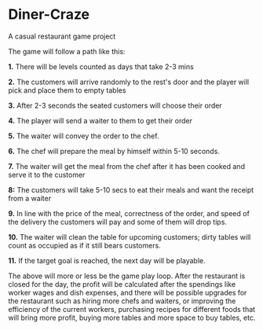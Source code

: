 # Diner-Craze
A casual restaurant game project 

The game will follow a path like this:

**1.** There will be levels counted as days that take 2-3 mins

**2.** The customers will arrive randomly to the rest's door and the player will pick and place them to empty tables

**3.** After 2-3 seconds the seated customers will choose their order

**4.** The player will send a waiter to them to get their order

**5.** The waiter will convey the order to the chef.

**6.** The chef will prepare the meal by himself within 5-10 seconds.

**7.** The waiter will get the meal from the chef after it has been cooked and serve it to the customer

**8:** The customers will take 5-10 secs to eat their meals and want the receipt from a waiter

**9.** In line with the price of the meal, correctness of the order, and speed of the delivery the customers will pay and some of them will drop tips.

**10.** The waiter will clean the table for upcoming customers; dirty tables will count as occupied as if it still bears customers.

**11.** If the target goal is reached, the next day will be playable.

The above will more or less be the game play loop. After the restaurant is closed for the day, the profit will be calculated after the spendings like worker wages and dish expenses, and there will be possible upgrades for the restaurant such as hiring more chefs and waiters, or improving the efficiency of the current workers, purchasing recipes for different foods that will bring more profit, buying more tables and more space to buy tables, etc.
